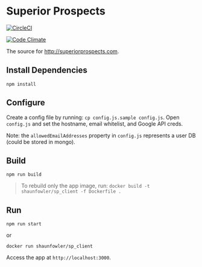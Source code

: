 # Superior Prospects

[![CircleCI](https://circleci.com/gh/shaunfowler/superior-prospects/tree/master.svg?style=svg)](https://circleci.com/gh/shaunfowler/superior-prospects/tree/master)

[![Code Climate](https://codeclimate.com/github/shaunfowler/superior-prospects/badges/gpa.svg)](https://codeclimate.com/github/shaunfowler/superior-prospects)

The source for http://superiorprospects.com.

## Install Dependencies

`npm install`

## Configure

Create a config file by running: `cp config.js.sample config.js`.
Open `config.js` and set the hostname, email whitelist, and Google API creds.

Note: the `allowedEmailAddresses` property in `config.js` represents a user DB (could be stored in mongo).

## Build

`npm run build`

>To rebuild only the app image, run: `docker build -t shaunfowler/sp_client -f Dockerfile .`

## Run

`npm run start`

or

`docker run shaunfowler/sp_client`

Access the app at `http://localhost:3000`.
